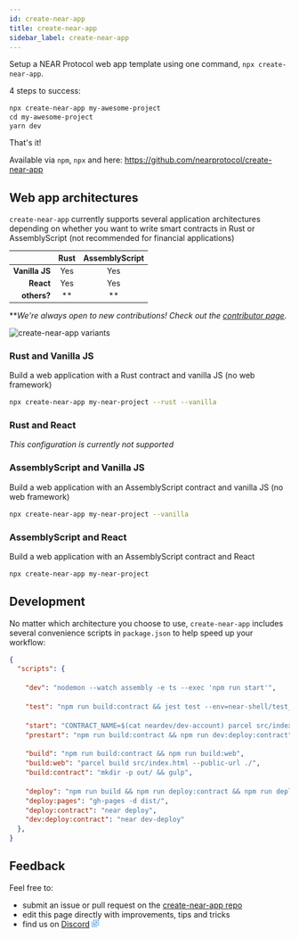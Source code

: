 ```yaml
---
id: create-near-app
title: create-near-app
sidebar_label: create-near-app
---
```


Setup a NEAR Protocol web app template using one command, `npx create-near-app`.

4 steps to success:

```text
npx create-near-app my-awesome-project
cd my-awesome-project
yarn dev
```

That's it!

Available via `npm`, `npx` and here: https://github.com/nearprotocol/create-near-app

## Web app architectures

`create-near-app` currently supports several application architectures depending on whether you want to write smart contracts in Rust or AssemblyScript (not recommended for financial applications)

|                | Rust  | AssemblyScript |
| -------------: | :---: | :------------: |
| **Vanilla JS** |  Yes  |      Yes       |
|      **React** |  Yes  |      Yes       |
|    **others?** |  **   |       **       |


***We're always open to new contributions!  Check out the [contributor page](https://docs.near.org/docs/contribution/technical-contribution).*

![create-near-app variants](/docs/assets/create-near-app--output-variants.png)

### Rust and Vanilla JS

Build a web application with a Rust contract and vanilla JS (no web framework)

```bash
npx create-near-app my-near-project --rust --vanilla
```

### Rust and React

*This configuration is currently not supported*

### AssemblyScript and Vanilla JS

Build a web application with an AssemblyScript contract and vanilla JS (no web framework)

```bash
npx create-near-app my-near-project --vanilla
```

### AssemblyScript and React

Build a web application with an AssemblyScript contract and React 

```bash
npx create-near-app my-near-project
```

## Development

No matter which architecture you choose to use, `create-near-app` includes several convenience scripts in `package.json` to help speed up your workflow:

```json
{
  "scripts": {

    "dev": "nodemon --watch assembly -e ts --exec 'npm run start'",
    
    "test": "npm run build:contract && jest test --env=near-shell/test_environment --runInBand",

    "start": "CONTRACT_NAME=$(cat neardev/dev-account) parcel src/index.html",
    "prestart": "npm run build:contract && npm run dev:deploy:contract",
    
    "build": "npm run build:contract && npm run build:web",
    "build:web": "parcel build src/index.html --public-url ./",
    "build:contract": "mkdir -p out/ && gulp",
    
    "deploy": "npm run build && npm run deploy:contract && npm run deploy:pages",
    "deploy:pages": "gh-pages -d dist/",
    "deploy:contract": "near deploy",
    "dev:deploy:contract": "near dev-deploy"
  },
}
```

## Feedback

Feel free to:

- submit an issue or pull request on the [create-near-app repo](https://github.com/nearprotocol/create-near-app)
- edit this page directly with improvements, tips and tricks
- find us on [Discord](http://near.chat/) <img src="../assets/icon-link.png" alt="^" style="display: inline; width: 0.8rem;"/>
